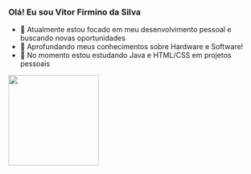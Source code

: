### Olá! Eu sou Vitor Firmino da Silva

- 🔭 Atualmente estou focado em meu desenvolvimento pessoal e buscando novas oportunidades
- 🌱 Aprofundando meus conhecimentos sobre Hardware e Software!
- 👀 No momento estou estudando Java e HTML/CSS em projetos pessoais

<div>
  <img height="180em" src="https://github-readme-stats.vercel.app/api/top-langs/?username=VitorFirminoSilva&layout=compact&theme=dark">
</div>
